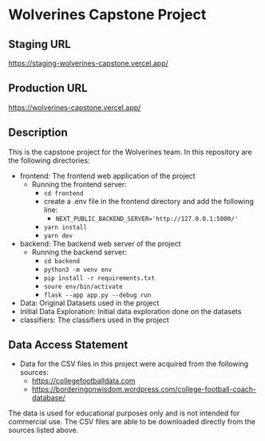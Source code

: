 # Wolverines Capstone Project

## Staging URL

https://staging-wolverines-capstone.vercel.app/

## Production URL

https://wolverines-capstone.vercel.app/

## Description

This is the capstone project for the Wolverines team. In this repository are the following directories:

- frontend: The frontend web application of the project
  - Running the frontend server:
    - `cd frontend`
    - create a .env file in the frontend directory and add the following line:
      - `NEXT_PUBLIC_BACKEND_SERVER='http://127.0.0.1:5000/'`
    - `yarn install`
    - `yarn dev`
- backend: The backend web server of the project
  - Running the backend server:
    - `cd backend`
    - `python3 -m venv env`
    - `pip install -r requirements.txt`
    - `soure env/bin/activate`
    - `flask --app app.py --debug run`
- Data: Original Datasets used in the project
- Initial Data Exploration: Initial data exploration done on the datasets
- classifiers: The classifiers used in the project

## Data Access Statement

- Data for the CSV files in this project were acquired from the following sources:
  - https://collegefootballdata.com
  - https://borderingonwisdom.wordpress.com/college-football-coach-database/

The data is used for educational purposes only and is not intended for commercial use. The CSV files are able to be downloaded directly from the sources listed above.
